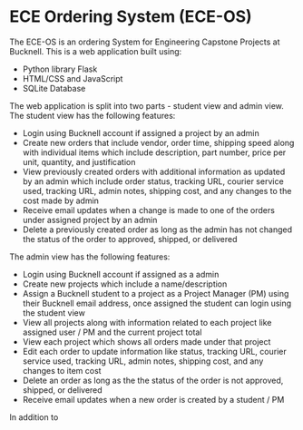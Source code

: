 # ECE Ordering System (ECE-OS)

The ECE-OS is an ordering System for Engineering Capstone Projects at Bucknell. This is a web application built using:
- Python library Flask
- HTML/CSS and JavaScript
- SQLite Database

The web application is split into two parts - student view and admin view. The student view has the following features:
- Login using Bucknell account if assigned a project by an admin
- Create new orders that include vendor, order time, shipping speed along with individual items which include description, part number, price per unit, quantity, and justification
- View previously created orders with additional information as updated by an admin which include order status, tracking URL, courier service used, tracking URL, admin notes, shipping cost, and any changes to the cost made by admin
- Receive email updates when a change is made to one of the orders under assigned project by an admin
- Delete a previously created order as long as the admin has not changed the status of the order to approved, shipped, or delivered

The admin view has the following features:
- Login using Bucknell account if assigned as a admin
- Create new projects which include a name/description
- Assign a Bucknell student to a project as a Project Manager (PM) using their Bucknell email address, once assigned the student can login using the student view
- View all projects along with information related to each project like assigned user / PM and the current project total
- View each project which shows all orders made under that project
- Edit each order to update information like status, tracking URL, courier service used, tracking URL, admin notes, shipping cost, and any changes to item cost
- Delete an order as long as the the status of the order is not approved, shipped, or delivered
- Receive email updates when a new order is created by a student / PM

In addition to 
